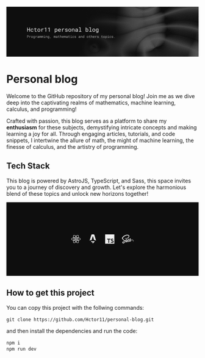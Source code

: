 ![banner image](./public/banner_readme.png)

# Personal blog
Welcome to the GitHub repository of my personal blog! Join me as we dive deep into the captivating realms of mathematics, machine learning, calculus, and programming!

Crafted with passion, this blog serves as a platform to share my **enthusiasm** for these subjects, demystifying intricate concepts and making learning a joy for all. Through engaging articles, tutorials, and code snippets, I intertwine the allure of math, the might of machine learning, the finesse of calculus, and the artistry of programming. 

## Tech Stack

This blog is powered by AstroJS, TypeScript, and Sass, this space invites you to a journey of discovery and growth. Let's explore the harmonious blend of these topics and unlock new horizons together!

![tech stack](./public/new_tech_stack.png)

## How to get this project
You can copy this project with the follwing commands:

```{git}
git clone https://github.com/Hctor11/personal-blog.git
```

and then install the dependencies and run the code:

```{git}
npm i
npm run dev
```
